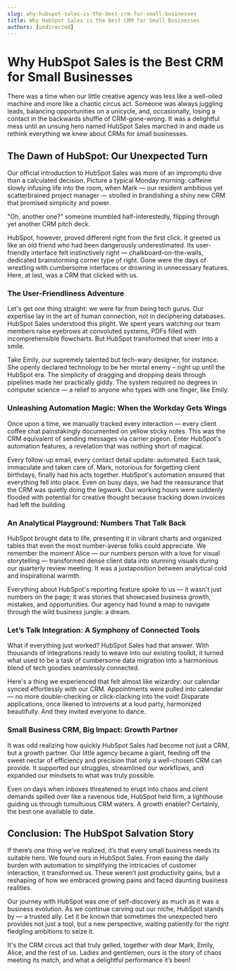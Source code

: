 ```yaml
---
slug: why-hubspot-sales-is-the-best-crm-for-small-businesses
title: Why HubSpot Sales is the Best CRM for Small Businesses
authors: [undirected]
---
```


# Why HubSpot Sales is the Best CRM for Small Businesses

There was a time when our little creative agency was less like a well-oiled machine and more like a chaotic circus act. Someone was always juggling leads, balancing opportunities on a unicycle, and, occasionally, losing a contact in the backwards shuffle of CRM-gone-wrong. It was a delightful mess until an unsung hero named HubSpot Sales marched in and made us rethink everything we knew about CRMs for small businesses.

## The Dawn of HubSpot: Our Unexpected Turn

Our official introduction to HubSpot Sales was more of an impromptu dive than a calculated decision. Picture a typical Monday morning: caffeine slowly infusing life into the room, when Mark — our resident ambitious yet scatterbrained project manager — strolled in brandishing a shiny new CRM that promised simplicity and power.

"Oh, another one?" someone mumbled half-interestedly, flipping through yet another CRM pitch deck.

HubSpot, however, proved different right from the first click. It greeted us like an old friend who had been dangerously underestimated. Its user-friendly interface felt instinctively right — chalkboard-on-the-walls, dedicated brainstorming corner type of right. Gone were the days of wrestling with cumbersome interfaces or drowning in unnecessary features. Here, at last, was a CRM that clicked with us.

### The User-Friendliness Adventure

Let's get one thing straight: we were far from being tech gurus. Our expertise lay in the art of human connection, not in deciphering databases. HubSpot Sales understood this plight. We spent years watching our team members raise eyebrows at convoluted systems, PDFs filled with incomprehensible flowcharts. But HubSpot transformed that sneer into a smile.

Take Emily, our supremely talented but tech-wary designer, for instance. She openly declared technology to be her mortal enemy – right up until the HubSpot era. The simplicity of dragging and dropping deals through pipelines made her practically giddy. The system required no degrees in computer science — a relief to anyone who types with one finger, like Emily.

### Unleashing Automation Magic: When the Workday Gets Wings

Once upon a time, we manually tracked every interaction — every client coffee chat painstakingly documented on yellow sticky notes. This was the CRM equivalent of sending messages via carrier pigeon. Enter HubSpot's automation features, a revelation that was nothing short of magical.

Every follow-up email, every contact detail update: automated. Each task, immaculate and taken care of. Mark, notorious for forgetting client birthdays, finally had his acts together. HubSpot's automation ensured that everything fell into place. Even on busy days, we had the reassurance that the CRM was quietly doing the legwork. Our working hours were suddenly flooded with potential for creative thought because tracking down invoices had left the building.

### An Analytical Playground: Numbers That Talk Back

HubSpot brought data to life, presenting it in vibrant charts and organized tables that even the most number-averse folks could appreciate. We remember the moment Alice — our numbers person with a love for visual storytelling — transformed dense client data into stunning visuals during our quarterly review meeting. It was a juxtaposition between analytical cold and inspirational warmth.

Everything about HubSpot's reporting feature spoke to us — it wasn't just numbers on the page; it was stories that showcased business growth, mistakes, and opportunities. Our agency had found a map to navigate through the wild business jungle: a dream.

### Let’s Talk Integration: A Symphony of Connected Tools

What if everything just worked? HubSpot Sales had that answer. With thousands of integrations ready to weave into our existing toolkit, it turned what used to be a task of cumbersome data migration into a harmonious blend of tech goodies seamlessly connected.

Here's a thing we experienced that felt almost like wizardry: our calendar synced effortlessly with our CRM. Appointments were pulled into calendar — no more double-checking or click-clacking into the void! Disparate applications, once likened to introverts at a loud party, harmonized beautifully. And they invited everyone to dance.

### Small Business CRM, Big Impact: Growth Partner

It was odd realizing how quickly HubSpot Sales had become not just a CRM, but a growth partner. Our little agency became a giant, feeding off the sweet nectar of efficiency and precision that only a well-chosen CRM can provide. It supported our struggles, streamlined our workflows, and expanded our mindsets to what was truly possible.

Even on days when inboxes threatened to erupt into chaos and client demands spilled over like a ravenous tide, HubSpot held firm, a lighthouse guiding us through tumultuous CRM waters. A growth enabler? Certainly, the best one available to date.

## Conclusion: The HubSpot Salvation Story

If there’s one thing we’ve realized, it’s that every small business needs its suitable hero. We found ours in HubSpot Sales. From easing the daily burden with automation to simplifying the intricacies of customer interaction, it transformed us. These weren’t just productivity gains, but a reshaping of how we embraced growing pains and faced daunting business realities. 

Our journey with HubSpot was one of self-discovery as much as it was a business evolution. As we continue carving out our niche, HubSpot stands by — a trusted ally. Let it be known that sometimes the unexpected hero provides not just a tool, but a new perspective, waiting patiently for the right fledgling ambitions to seize it. 

It's the CRM circus act that truly gelled, together with dear Mark, Emily, Alice, and the rest of us. Ladies and gentlemen, ours is the story of chaos meeting its match, and what a delightful performance it’s been!
